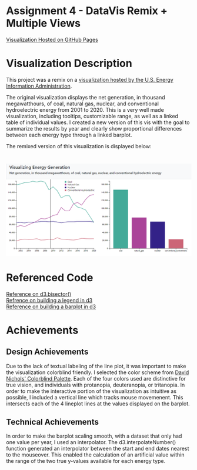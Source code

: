 # Assignment 4 - DataVis Remix + Multiple Views

[Visualization Hosted on GitHub Pages](https://jalovering.github.io/datavis_course_a4_remix/)

# Visualization Description
This project was a remix on a [visualization hosted by the U.S. Energy Information Administration](https://www.eia.gov/electricity/data/browser/#/topic/0?agg=2,0,1&fuel=vvg&geo=g&sec=g&linechart=ELEC.GEN.ALL-US-99.M~ELEC.GEN.COW-US-99.M~ELEC.GEN.NG-US-99.M~ELEC.GEN.NUC-US-99.M~ELEC.GEN.HYC-US-99.M&columnchart=ELEC.GEN.ALL-US-99.M~ELEC.GEN.COW-US-99.M~ELEC.GEN.NG-US-99.M~ELEC.GEN.NUC-US-99.M~ELEC.GEN.HYC-US-99.M&map=ELEC.GEN.ALL-US-99.M&freq=M&start=200101&end=202012&chartindexed=0&ctype=linechart&ltype=pin&rtype=s&maptype=0&rse=0&pin=).

The original visualization displays the net generation, in thousand megawatthours, of coal, natural gas, nuclear, and conventional hydroelectric energy from 2001 to 2020. This is a very well made visualization, including tooltips, customizable range, as well as a linked table of individual values. I created a new version of this vis with the goal to summarize the results by year and clearly show proportional differences between each energy type through a linked barplot. 

The remixed version of this visualization is displayed below:
#
![Energy Generation](screenshot.PNG)


# Referenced Code
[Reference on d3.bisector()](https://github.com/d3/d3-array)<br />
[Refrence on building a legend in d3](https://www.d3-graph-gallery.com/graph/custom_legend.html)<br />
[Reference on building a barplot in d3](https://www.d3-graph-gallery.com/graph/barplot_basic.html)<br />

# Achievements
## Design Achievements
Due to the lack of textual labeling of the line plot, it was important to make the visualization colorblind friendly. I selected the color scheme from [David Nichols' Colorblind Palette](https://davidmathlogic.com/colorblind). Each of the four colors used are distinctive for true vision, and individuals with protanopia, deuteranopia, or tritanopia.
In order to make the interactive portion of the visualization as intuitive as possible, I included a vertical line which tracks mouse movemenent. This intersects each of the 4 lineplot lines at the values displayed on the barplot.
## Technical Achievements
In order to make the barplot scaling smooth, with a dataset that only had one value per year, I used an interpolator. The d3.interpolateNumber() function generated an interpolator between the start and end dates nearest to the mouseover. This enabled the calculation of an artificial value within the range of the two true y-values available for each energy type.
